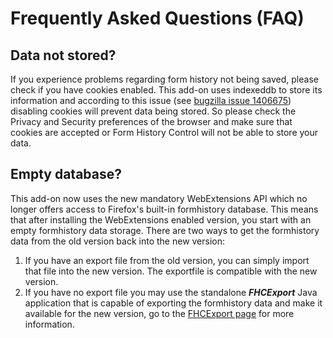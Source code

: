# Frequently Asked Questions (FAQ)


## Data not stored?
If you experience problems regarding form history not being saved, please check if you have
cookies enabled. This add-on uses indexeddb to store its information and according to this
issue (see [bugzilla issue 1406675](https://bugzilla.mozilla.org/show_bug.cgi?id=1406675))
disabling cookies will prevent data being stored. So please check the
Privacy and Security preferences of the browser and make sure that cookies are accepted or
Form History Control will not be able to store your data.

## Empty database?
This add-on now uses the new mandatory WebExtensions API which no longer offers access to
Firefox's built-in formhistory database. This means that after installing the WebExtensions
enabled version, you start with an empty formhistory data storage.
There are two ways to get the formhistory data from the old version back into the new version:

1. If you have an export file from the old version, you can simply import that file into the new
   version. The exportfile is compatible with the new version.
1. If you have no export file you may use the standalone __*FHCExport*__ Java application that
   is capable of exporting the formhistory data and make it available for the new version,
   go to the [FHCExport page](../FHCExport.md) for more information.

